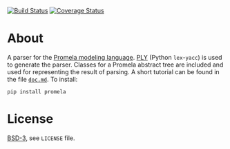 [![Build Status][build_img]][travis]
[![Coverage Status][coverage]][coveralls]


About
=====

A parser for the [Promela modeling language](https://en.wikipedia.org/wiki/Promela).
[PLY](https://pypi.python.org/pypi/ply/3.4) (Python `lex`-`yacc`) is used to generate the parser.
Classes for a Promela abstract tree are included and used for representing the result of parsing.
A short tutorial can be found in the file [`doc.md`](
    https://github.com/johnyf/promela/blob/master/doc.md).
To install:

```
pip install promela
```


License
=======
[BSD-3](http://opensource.org/licenses/BSD-3-Clause), see `LICENSE` file.


[build_img]: https://travis-ci.org/johnyf/promela.svg?branch=master
[travis]: https://travis-ci.org/johnyf/promela
[coverage]: https://coveralls.io/repos/johnyf/promela/badge.svg?branch=master
[coveralls]: https://coveralls.io/r/johnyf/promela?branch=master
